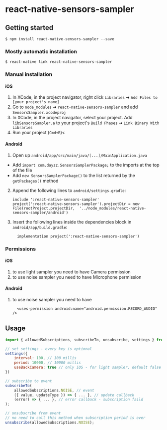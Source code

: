 # react-native-sensors-sampler

## Getting started

`$ npm install react-native-sensors-sampler --save`

### Mostly automatic installation

`$ react-native link react-native-sensors-sampler`

### Manual installation


#### iOS

1. In XCode, in the project navigator, right click `Libraries` ➜ `Add Files to [your project's name]`
2. Go to `node_modules` ➜ `react-native-sensors-sampler` and add `SensorsSampler.xcodeproj`
3. In XCode, in the project navigator, select your project. Add `libSensorsSampler.a` to your project's `Build Phases` ➜ `Link Binary With Libraries`
4. Run your project (`Cmd+R`)<

#### Android

1. Open up `android/app/src/main/java/[...]/MainApplication.java`
  - Add `import com.dayzz.SensorsSamplerPackage;` to the imports at the top of the file
  - Add `new SensorsSamplerPackage()` to the list returned by the `getPackages()` method
2. Append the following lines to `android/settings.gradle`:
  	```
  	include ':react-native-sensors-sampler'
  	project(':react-native-sensors-sampler').projectDir = new File(rootProject.projectDir, 	'../node_modules/react-native-sensors-sampler/android')
  	```
3. Insert the following lines inside the dependencies block in `android/app/build.gradle`:
  	```
      implementation project(':react-native-sensors-sampler')
  	```

### Permissions

#### iOS

1. to use light sampler you need to have Camera permission
2. to use noise sampler you need to have Microphone permission

#### Android

1. to use noise sampler you need to have
      ```
        <uses-permission android:name="android.permission.RECORD_AUDIO" />
      ```

## Usage
```javascript
import { allowedSubscriptions, subscribeTo, unsubscribe, settings } from 'react-native-sensors-sampler';

// set settings - every key is optional
settings({
    interval: 100, // 100 millis
    period: 10000, // 10000 millis
    useBackCamera: true // only iOS - for light sampler, default false
})

// subscribe to event
subscribeTo(
    allowedSubscriptions.NOISE, // event
    ({ value, updateType }) => { ... }, // update callback
    (error) => { ... }, // error callback - subscription faild
);

// unsubscribe from event
// no need to call this method when subscription period is over
unsubscribe(allowedSubscriptions.NOISE);
```
